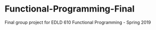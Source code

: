# Functional-Programming-Final
Final group project for EDLD 610 Functional Programming - Spring 2019
